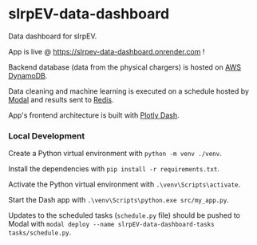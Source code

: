 # slrpEV-data-dashboard
Data dashboard for slrpEV.

App is live @ https://slrpev-data-dashboard.onrender.com !

Backend database (data from the physical chargers) is hosted on [AWS DynamoDB](https://aws.amazon.com/dynamodb/).

Data cleaning and machine learning is executed on a schedule hosted by [Modal](https://modal.com) and results sent to [Redis](https://redis.io/).

App's frontend architecture is built with [Plotly Dash](https://dash.plotly.com/). 

### Local Development
Create a Python virtual environment with `python -m venv ./venv`.

Install the dependencies with `pip install -r requirements.txt`.

Activate the Python virtual environment with `.\venv\Scripts\activate`.

Start the Dash app with `.\venv\Scripts\python.exe src/my_app.py`.

Updates to the scheduled tasks (`schedule.py` file) should be pushed to Modal with `modal deploy --name slrpEV-data-dashboard-tasks tasks/schedule.py`.


